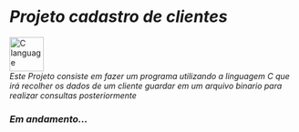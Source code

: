 # *Projeto cadastro de clientes*

<img src="https://img.icons8.com/color/344/c-programming.png" widht="60" height="60" alt=" C language">
<br>
 <i>Este Projeto consiste em fazer um programa utilizando a linguagem C que irá recolher os dados de um cliente guardar em um arquivo binario para realizar consultas posteriormente</i>

### *Em andamento...*
